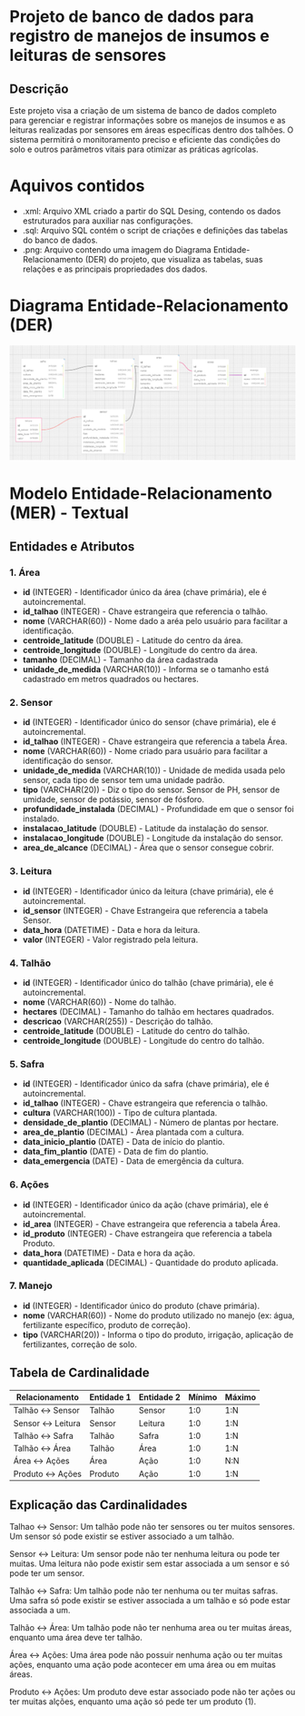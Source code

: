 # Projeto de banco de dados para registro de manejos de insumos e leituras de sensores

## Descrição
Este projeto visa a criação de um sistema de banco de dados completo para gerenciar e registrar informações sobre os manejos de insumos e as leituras realizadas por sensores em áreas específicas dentro dos talhões. O sistema permitirá o monitoramento preciso e eficiente das condições do solo e outros parâmetros vitais para otimizar as práticas agrícolas.

# Aquivos contidos
- .xml: Arquivo XML criado a partir do SQL Desing, contendo os dados estruturados para auxiliar nas configurações.
- .sql: Arquivo SQL contém o script de criações e definições das tabelas do banco de dados.
- .png: Arquivo contendo uma imagem do Diagrama Entidade-Relacionamento (DER) do projeto, que visualiza as tabelas, suas relações e as principais propriedades dos dados.

# Diagrama Entidade-Relacionamento (DER)
![alt text](diagrama_entidade_relacionamento.png)

# Modelo Entidade-Relacionamento (MER) - Textual 
## Entidades e Atributos

### 1. Área
- **id** (INTEGER) - Identificador único da área (chave primária), ele é autoincremental.
- **id_talhao** (INTEGER) - Chave estrangeira que referencia o talhão.
- **nome** (VARCHAR(60)) - Nome dado a aréa pelo usuário para facilitar a identificação.
- **centroide_latitude** (DOUBLE) - Latitude do centro da área.
- **centroide_longitude** (DOUBLE) - Longitude do centro da área.
- **tamanho** (DECIMAL) - Tamanho da área cadastrada
- **unidade_de_medida** (VARCHAR(10)) - Informa se o tamanho está cadastrado em metros quadrados ou hectares.

### 2. Sensor
- **id** (INTEGER) - Identificador único do sensor (chave primária), ele é autoincremental.
- **id_talhao** (INTEGER) - Chave estrangeira que referencia a tabela Área.
- **nome** (VARCHAR(60)) - Nome criado para usuário para facilitar a identificação do sensor.
- **unidade_de_medida** (VARCHAR(10)) - Unidade de medida usada pelo sensor, cada tipo de sensor tem uma unidade padrão.
- **tipo** (VARCHAR(20)) - Diz o tipo do sensor. Sensor de PH, sensor de umidade, sensor de potássio, sensor de fósforo.
- **profundidade_instalada** (DECIMAL) - Profundidade em que o sensor foi instalado.
- **instalacao_latitude** (DOUBLE) - Latitude da instalação do sensor.
- **instalacao_longitude** (DOUBLE) - Longitude da instalação do sensor.
- **area_de_alcance** (DECIMAL) - Área que o sensor consegue cobrir.

### 3. Leitura
- **id** (INTEGER) - Identificador único da leitura (chave primária), ele é autoincremental.
- **id_sensor** (INTEGER) - Chave Estrangeira que referencia a tabela Sensor.
- **data_hora** (DATETIME) - Data e hora da leitura.
- **valor** (INTEGER) - Valor registrado pela leitura.

### 4. Talhão
- **id** (INTEGER) - Identificador único do talhão (chave primária), ele é autoincremental.
- **nome** (VARCHAR(60)) - Nome do talhão.
- **hectares** (DECIMAL) - Tamanho do talhão em hectares quadrados.
- **descricao** (VARCHAR(255)) - Descrição do talhão.
- **centroide_latitude** (DOUBLE) - Latitude do centro do talhão.
- **centroide_longitude** (DOUBLE) - Longitude do centro do talhão.

### 5. Safra
- **id** (INTEGER) - Identificador único da safra (chave primária), ele é autoincremental.
- **id_talhao** (INTEGER) - Chave estrangeira que referencia o talhão.
- **cultura** (VARCHAR(100)) - Tipo de cultura plantada.
- **densidade_de_plantio** (DECIMAL) -  Número de plantas por hectare. 
- **area_de_plantio** (DECIMAL) - Área plantada com a cultura.
- **data_inicio_plantio** (DATE) - Data de início do plantio.
- **data_fim_plantio** (DATE) - Data de fim do plantio.
- **data_emergencia** (DATE) - Data de emergência da cultura.

### 6. Ações
- **id** (INTEGER) - Identificador único da ação (chave primária), ele é autoincremental.
- **id_area** (INTEGER) - Chave estrangeira que referencia a tabela Área.
- **id_produto** (INTEGER) - Chave estrangeira que referencia a tabela Produto.
- **data_hora** (DATETIME) - Data e hora da ação.
- **quantidade_aplicada** (DECIMAL) - Quantidade do produto aplicada.

### 7. Manejo
- **id** (INTEGER) - Identificador único do produto (chave primária).
- **nome** (VARCHAR(60)) - Nome do produto utilizado no manejo (ex: água, fertilizante específico, produto de correção).
- **tipo** (VARCHAR(20)) - Informa o tipo do produto, irrigação, aplicação de fertilizantes, correção de solo.

## Tabela de Cardinalidade

| Relacionamento          | Entidade 1 |  Entidade 2  | Mínimo | Máximo |
|-------------------------|------------|--------------|--------|--------|
| Talhão ↔ Sensor         | Talhão     | Sensor       | 1:0    | 1:N    |
| Sensor ↔ Leitura        | Sensor     | Leitura      | 1:0    | 1:N    |
| Talhão ↔ Safra          | Talhão     | Safra        | 1:0    | 1:N    |
| Talhão ↔ Área           | Talhão     | Área         | 1:0    | 1:N    |
| Área ↔ Ações            | Área       | Ação         | 1:0    | N:N    |
| Produto ↔ Ações         | Produto    | Ação         | 1:0    | 1:N    |

## Explicação das Cardinalidades
Talhao ↔ Sensor: Um talhão pode não ter sensores ou ter muitos sensores. Um sensor só pode existir se estiver associado a um talhão.

Sensor ↔ Leitura: Um sensor pode não ter nenhuma leitura ou pode ter muitas. Uma leitura não pode existir sem estar associada a um sensor e só pode ter um sensor. 

Talhão ↔ Safra: Um talhão pode não ter nenhuma ou ter muitas safras. Uma safra só pode existir se estiver associada a um talhão e só pode estar associada a um.

Talhão ↔ Área: Um talhão pode não ter nenhuma area ou ter muitas áreas, enquanto uma área deve ter talhão. 

Área ↔ Ações: Uma área pode não possuir nenhuma ação ou ter muitas  ações, enquanto uma ação pode acontecer em uma área ou em muitas áreas.

Produto ↔ Ações: Um produto deve estar associado pode não ter ações ou ter muitas  alções, enquanto uma ação só pede ter um produto (1).
